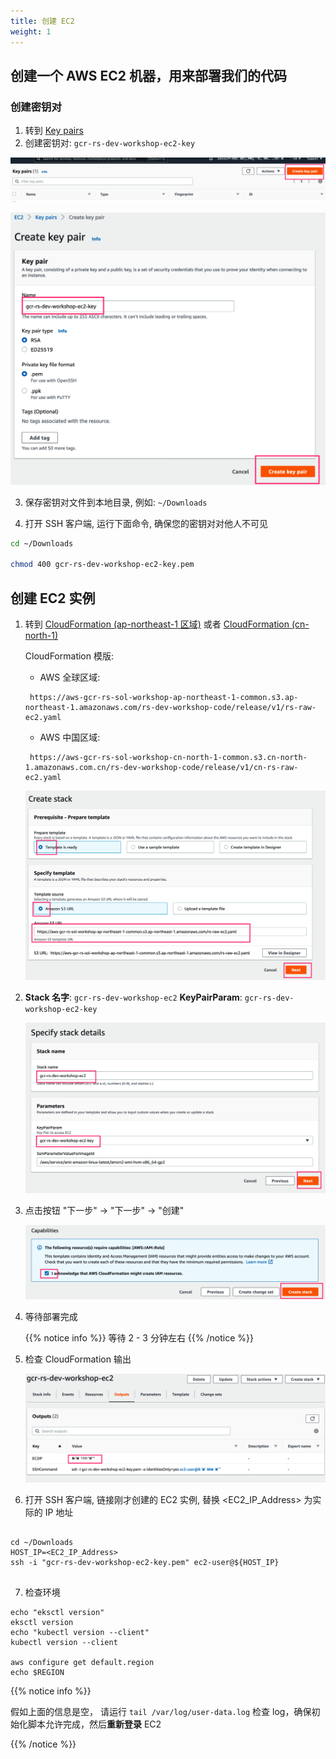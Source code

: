 ```yaml
---
title: 创建 EC2
weight: 1
---
```


## 创建一个 AWS EC2 机器，用来部署我们的代码

### 创建密钥对

1. 转到 [Key pairs](https://ap-northeast-2.console.aws.amazon.com/ec2/v2/home?region=ap-northeast-2#KeyPairs:)
2. 创建密钥对: `gcr-rs-dev-workshop-ec2-key` 

  ![Key pairs](/images/ec2-key-pair.png)

  ![Create key pair](/images/ec2-key-pair-name.png)
   
3. 保存密钥对文件到本地目录, 例如: `~/Downloads`

4. 打开 SSH 客户端, 运行下面命令, 确保您的密钥对对他人不可见
```sh
cd ~/Downloads

chmod 400 gcr-rs-dev-workshop-ec2-key.pem

```

## 创建 EC2 实例

1. 转到 [CloudFormation (ap-northeast-1 区域)](https://console.aws.amazon.com/cloudformation/home?region=ap-northeast-1#/stacks/new?stackName=gcr-rs-dev-workshop-ec2&templateURL=https://aws-gcr-rs-sol-workshop-ap-northeast-1-common.s3.ap-northeast-1.amazonaws.com/rs-dev-workshop-code/release/v1/rs-raw-ec2.yaml
) 或者 [CloudFormation (cn-north-1)](https://console.amazonaws.cn/cloudformation/home?region=cn-north-1#/stacks/create/template?region=cn-north-1&stackName=gcr-rs-dev-workshop-ec2&templateURL=https://aws-gcr-rs-sol-workshop-cn-north-1-common.s3.cn-north-1.amazonaws.com.cn/rs-dev-workshop-code/release/v1/cn-rs-raw-ec2.yaml)

   CloudFormation 模版:

   - AWS 全球区域:
   ```   
    https://aws-gcr-rs-sol-workshop-ap-northeast-1-common.s3.ap-northeast-1.amazonaws.com/rs-dev-workshop-code/release/v1/rs-raw-ec2.yaml
   ```
   - AWS 中国区域:
   ``` 
    https://aws-gcr-rs-sol-workshop-cn-north-1-common.s3.cn-north-1.amazonaws.com.cn/rs-dev-workshop-code/release/v1/cn-rs-raw-ec2.yaml
   ```
   

   ![EC2 CloudFormation ](/images/ec2-cf-s3url.png)

2. **Stack 名字**: `gcr-rs-dev-workshop-ec2`
   **KeyPairParam**: `gcr-rs-dev-workshop-ec2-key`
   
   ![EC2 CloudFormation Stack ](/images/ec2-cf-stackname.png)

3. 点击按钮 "下一步" -> "下一步" -> "创建"
  
   ![EC2 CloudFormation Create ](/images/ec2-cf-create.png)

4. 等待部署完成
   
   {{% notice info %}}
   等待 2 - 3 分钟左右
   {{% /notice %}}

5. 检查 CloudFormation 输出

   ![EC2 CloudFormation Output ](/images/ec2-cf-output.png)

6. 打开 SSH 客户端, 链接刚才创建的 EC2 实例, 替换 <EC2_IP_Address> 为实际的 IP 地址
```shell

cd ~/Downloads
HOST_IP=<EC2_IP_Address>
ssh -i "gcr-rs-dev-workshop-ec2-key.pem" ec2-user@${HOST_IP}


```
7. 检查环境
```shell
echo "eksctl version"
eksctl version
echo "kubectl version --client"
kubectl version --client

aws configure get default.region
echo $REGION
```

{{% notice info %}}
   
假如上面的信息是空， 请运行 `tail /var/log/user-data.log` 检查 log，确保初始化脚本允许完成，然后**重新登录** EC2

{{% /notice %}}
